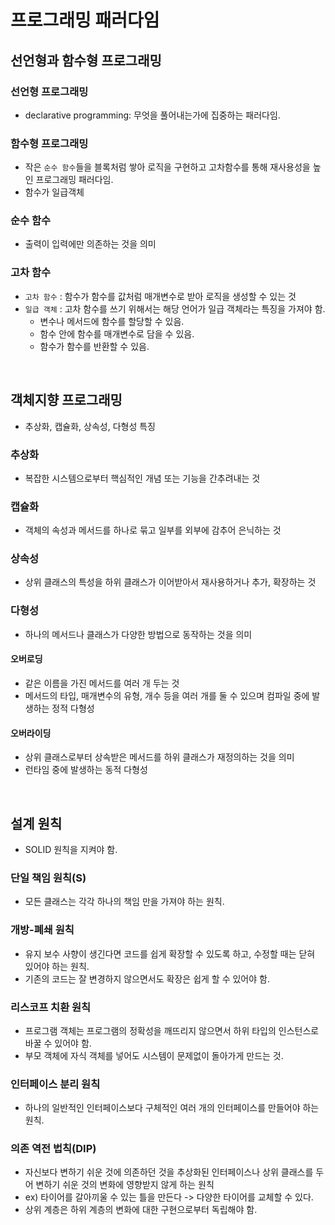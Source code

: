 # 프로그래밍 패러다임

## 선언형과 함수형 프로그래밍
### 선언형 프로그래밍
- declarative programming: 무엇을 풀어내는가에 집중하는 패러다임.

### 함수형 프로그래밍
- 작은 `순수 함수`들을 블록처럼 쌓아 로직을 구현하고 고차함수를 통해 재사용성을 높인 프로그래밍 패러다임.
- 함수가 일급객체

### 순수 함수
- 출력이 입력에만 의존하는 것을 의미

### 고차 함수
- `고차 함수` : 함수가 함수를 값처럼 매개변수로 받아 로직을 생성할 수 있는 것
- `일급 객체` : 고차 함수를 쓰기 위해서는 해당 언어가 일급 객체라는 특징을 가져야 함.
  - 변수나 메서드에 함수를 할당할 수 있음.
  - 함수 안에 함수를 매개변수로 담을 수 있음.
  - 함수가 함수를 반환할 수 있음.

<br />

## 객체지향 프로그래밍
- 추상화, 캡슐화, 상속성, 다형성 특징

### 추상화
- 복잡한 시스템으로부터 핵심적인 개념 또는 기능을 간추려내는 것

### 캡슐화
- 객체의 속성과 메서드를 하나로 묶고 일부를 외부에 감추어 은닉하는 것

### 상속성
- 상위 클래스의 특성을 하위 클래스가 이어받아서 재사용하거나 추가, 확장하는 것

### 다형성
- 하나의 메서드나 클래스가 다양한 방법으로 동작하는 것을 의미
    
#### 오버로딩
- 같은 이름을 가진 메서드를 여러 개 두는 것
- 메서드의 타입, 매개변수의 유형, 개수 등을 여러 개를 둘 수 있으며 컴파일 중에 발생하는 정적 다형성

#### 오버라이딩
- 상위 클래스로부터 상속받은 메서드를 하위 클래스가 재정의하는 것을 의미
- 런타임 중에 발생하는 동적 다형성

<br />

## 설계 원칙
- SOLID 원칙을 지켜야 함.

### 단일 책임 원칙(S)
- 모든 클래스는 각각 하나의 책임 만을 가져야 하는 원칙.

### 개방-폐쇄 원칙
- 유지 보수 사향이 생긴다면 코드를 쉽게 확장할 수 있도록 하고, 수정할 때는 닫혀 있어야 하는 원칙.
- 기존의 코드는 잘 변경하지 않으면서도 확장은 쉽게 할 수 있어야 함.

### 리스코프 치환 원칙
- 프로그램 객체는 프로그램의 정확성을 깨뜨리지 않으면서 하위 타입의 인스턴스로 바꿀 수 있어야 함.
- 부모 객체에 자식 객체를 넣어도 시스템이 문제없이 돌아가게 만드는 것.

### 인터페이스 분리 원칙
- 하나의 일반적인 인터페이스보다 구체적인 여러 개의 인터페이스를 만들어야 하는 원칙.

### 의존 역전 법칙(DIP)
- 자신보다 변하기 쉬운 것에 의존하던 것을 추상화된 인터페이스나 상위 클래스를 두어 변하기 쉬운 것의 변화에 영향받지 않게 하는 원칙
- ex) 타이어를 갈아끼울 수 있는 틀을 만든다 -> 다양한 타이어를 교체할 수 있다.
- 상위 계층은 하위 계층의 변화에 대한 구현으로부터 독립해야 함.

